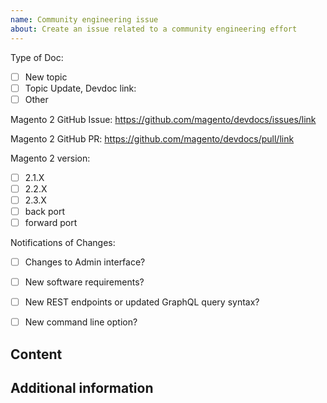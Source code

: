 ```yaml
---
name: Community engineering issue
about: Create an issue related to a community engineering effort
---
```


<!-- (REQUIRED) Provide information for the doc request including any Community code issues or PRs, Magento versions, or devdoc pages. -->

Type of Doc:
- [ ] New topic
- [ ] Topic Update, Devdoc link:
- [ ] Other

Magento 2 GitHub Issue: https://github.com/magento/devdocs/issues/link

Magento 2 GitHub PR: https://github.com/magento/devdocs/pull/link

Magento 2 version:
- [ ] 2.1.X
- [ ] 2.2.X
- [ ] 2.3.X
- [ ] back port
- [ ] forward port

Notifications of Changes:
- [ ] Changes to Admin interface?
- [ ] New software requirements?
- [ ] New REST endpoints or updated GraphQL query syntax?
- [ ] New command line option?


## Content

<!-- (REQUIRED) What new information or updates are required for your Community contribution? -->


## Additional information

<!-- (OPTIONAL) What other information can you provide? -->


<!--
Thank you for taking the time to request updates for your Community Engineering contribution!
GitHub Issues should only be created for problems/topics related to this project's codebase.

Before submitting this issue, please make sure you are complying with our Code of Conduct:
https://github.com/magento/devdocs/blob/develop/.github/CODE_OF_CONDUCT.md

Issues that do not comply with our Code of Conduct or do not contain enough information may be closed at the maintainers' discretion.

Feel free to remove this section before creating this issue.
-->
